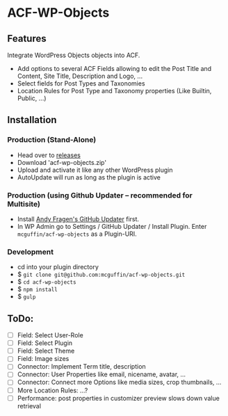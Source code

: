 ACF-WP-Objects
===============

Features
--------
Integrate WordPress Objects objects into ACF.

 - Add options to several ACF Fields allowing to edit the Post Title and Content, Site Title, Description and Logo, ...
 - Select fields for Post Types and Taxonomies
 - Location Rules for Post Type and Taxonomy properties (Like Builtin, Public, ...)



Installation
------------

### Production (Stand-Alone)
 - Head over to [releases](../../releases)
 - Download 'acf-wp-objects.zip'
 - Upload and activate it like any other WordPress plugin
 - AutoUpdate will run as long as the plugin is active

### Production (using Github Updater – recommended for Multisite)
 - Install [Andy Fragen's GitHub Updater](https://github.com/afragen/github-updater) first.
 - In WP Admin go to Settings / GitHub Updater / Install Plugin. Enter `mcguffin/acf-wp-objects` as a Plugin-URI.

### Development
 - cd into your plugin directory
 - $ `git clone git@github.com:mcguffin/acf-wp-objects.git`
 - $ `cd acf-wp-objects`
 - $ `npm install`
 - $ `gulp`




ToDo:
-----
 - [ ] Field: Select User-Role
 - [ ] Field: Select Plugin
 - [ ] Field: Select Theme
 - [ ] Field: Image sizes
 - [ ] Connector: Implement Term title, description
 - [ ] Connector: User Properties like email, nicename, avatar, ...
 - [ ] Connector: Connect more Options like media sizes, crop thumbnails, ...
 - [ ] More Location Rules: ...?
 - [ ] Performance: post properties in customizer preview slows down value retrieval

